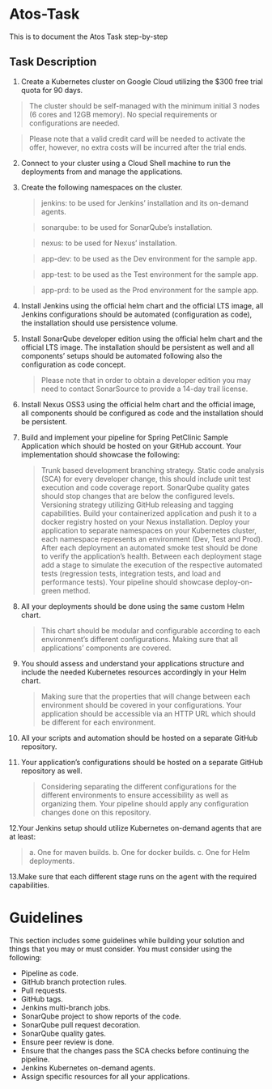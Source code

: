 # Atos-Task
This is to document the Atos Task step-by-step


## Task Description

1. Create a Kubernetes cluster on Google Cloud utilizing the $300 free trial quota for 90 days.
    
> The cluster should be self-managed with the minimum initial 3 nodes (6 cores and 12GB memory). No special requirements or configurations are needed.

> Please note that a valid credit card will be needed to activate the offer, however, no extra costs will be incurred after the trial ends.

2. Connect to your cluster using a Cloud Shell machine to run the deployments from and manage the applications. 

3. Create the following namespaces on the cluster.
    > jenkins: to be used for Jenkins’ installation and its on-demand agents.

    > sonarqube: to be used for SonarQube’s installation.

    > nexus: to be used for Nexus’ installation.
    
    > app-dev: to be used as the Dev environment for the sample app.
    
    > app-test: to be used as the Test environment for the sample app.
    
    > app-prd: to be used as the Prod environment for the sample app.
  

4. Install Jenkins using the official helm chart and the official LTS image, all Jenkins configurations should be automated (configuration as code), the installation should use persistence volume.

5. Install SonarQube developer edition using the official helm chart and the official LTS image. The installation should be persistent as well and all components’ setups should be automated following also the 
   configuration as code concept.
    > Please note that in order to obtain a developer edition you may need to contact SonarSource to provide a 14-day trail license.

6. Install Nexus OSS3 using the official helm chart and the official image, all components should be configured as code and the installation should be persistent.

7. Build and implement your pipeline for Spring PetClinic Sample Application which should be hosted on your GitHub account. 
Your implementation should showcase the following:
    > Trunk based development branching strategy.
    > Static code analysis (SCA) for every developer change, this should include unit test execution and code coverage report. SonarQube quality gates should stop changes that are below the configured levels.
    > Versioning strategy utilizing GitHub releasing and tagging capabilities.
    > Build your containerized application and push it to a docker registry hosted on your Nexus installation.
    > Deploy your application to separate namespaces on your Kubernetes cluster, each namespace represents an environment (Dev, Test and Prod).
    > After each deployment an automated smoke test should be done to verify the application’s health.
    > Between each deployment stage add a stage to simulate the execution of the respective automated tests (regression tests, integration tests, and load and performance tests).
    > Your pipeline should showcase deploy-on-green method.

9. All your deployments should be done using the same custom Helm chart.
    > This chart should be modular and configurable according to each environment’s different configurations. Making sure that all applications’ components are covered.

11. You should assess and understand your applications structure and include the needed Kubernetes resources accordingly in your Helm chart.
    > Making sure that the properties that will change between each environment should be covered in your configurations.
    > Your application should be accessible via an HTTP URL which should be different for each environment.

10. All your scripts and automation should be hosted on a separate GitHub repository.

11. Your application’s configurations should be hosted on a separate GitHub repository as well. 
    > Considering separating the different configurations for the different environments to ensure accessibility as well as organizing them. 
    > Your pipeline should apply any configuration changes done on this repository.

12.Your Jenkins setup should utilize Kubernetes on-demand agents that are at least:
> a. One for maven builds.
> b. One for docker builds.
> c. One for Helm deployments.

13.Make sure that each different stage runs on the agent with the required capabilities.

# Guidelines
This section includes some guidelines while building your solution and things that you may or must consider. 
You must consider using the following:
- Pipeline as code.
- GitHub branch protection rules. 
- Pull requests. 
- GitHub tags.
- Jenkins multi-branch jobs.
- SonarQube project to show reports of the code.
- SonarQube pull request decoration.
- SonarQube quality gates.
- Ensure peer review is done.
- Ensure that the changes pass the SCA checks before continuing the pipeline.
- Jenkins Kubernetes on-demand agents.
- Assign specific resources for all your applications.
